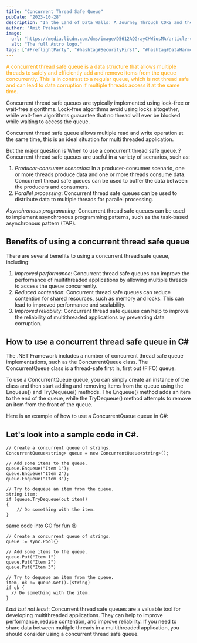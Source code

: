 ```yaml
---
title: "Concurrent Thread Safe Queue"
pubDate: "2023-10-28"
description: "In the Land of Data Walls: A Journey Through CORS and the Preflight Call"
author: "Amit Prakash"
image:
  url: "https://media.licdn.com/dms/image/D5612AQGrayCHWiosMA/article-cover_image-shrink_720_1280/0/1698432612831?e=1713398400&v=beta&t=CtGMhhrqzvKZf3r0VPykz0wmhby_FagOE5YIjieDEEQ"
  alt: "The full Astro logo."
tags: ["#PreflightParty", "#hashtag#SecurityFirst", "#hashtag#DataHarmony", "#hashtag#NoMoreWebWalls"]
---
```


<span style="color:orange">A concurrent thread safe queue is a data structure that allows multiple threads to safely and efficiently add and remove items from the queue concurrently. This is in contrast to a regular queue, which is not thread safe and can lead to data corruption if multiple threads access it at the same time.</span>

Concurrent thread safe queues are typically implemented using lock-free or wait-free algorithms. Lock-free algorithms avoid using locks altogether, while wait-free algorithms guarantee that no thread will ever be blocked while waiting to access the queue.

Concurrent thread safe queue allows multiple read and write operation at the same time, this is an ideal situation for multi threaded application.

But the major question is When to use a concurrent thread safe queue..?
Concurrent thread safe queues are useful in a variety of scenarios, such as:

1. *Producer-consumer scenarios*: In a producer-consumer scenario, one or more threads produce data and one or more threads consume data. Concurrent thread safe queues can be used to buffer the data between the producers and consumers.
2. *Parallel processing*: Concurrent thread safe queues can be used to distribute data to multiple threads for parallel processing.

*Asynchronous programming*: Concurrent thread safe queues can be used to implement asynchronous programming patterns, such as the task-based asynchronous pattern (TAP).

## Benefits of using a concurrent thread safe queue

There are several benefits to using a concurrent thread safe queue, including:

1. *Improved performance*: Concurrent thread safe queues can improve the performance of multithreaded applications by allowing multiple threads to access the queue concurrently.
2. *Reduced contention*: Concurrent thread safe queues can reduce contention for shared resources, such as memory and locks. This can lead to improved performance and scalability.
3. *Improved reliability*: Concurrent thread safe queues can help to improve the reliability of multithreaded applications by preventing data corruption.

## How to use a concurrent thread safe queue in C#

The .NET Framework includes a number of concurrent thread safe queue implementations, such as the ConcurrentQueue<T> class. The ConcurrentQueue<T> class is a thread-safe first in, first out (FIFO) queue.

To use a ConcurrentQueue<T> queue, you can simply create an instance of the class and then start adding and removing items from the queue using the Enqueue() and TryDequeue() methods. The Enqueue() method adds an item to the end of the queue, while the TryDequeue() method attempts to remove an item from the front of the queue.

Here is an example of how to use a ConcurrentQueue<T> queue in C#:

## Let's look into a sample code in C#.

```
// Create a concurrent queue of strings.
ConcurrentQueue<string> queue = new ConcurrentQueue<string>();

// Add some items to the queue.
queue.Enqueue("Item 1");
queue.Enqueue("Item 2");
queue.Enqueue("Item 3");

// Try to dequeue an item from the queue.
string item;
if (queue.TryDequeue(out item))
{
    // Do something with the item.
} 

```

same code into GO for fun 😉

```
// Create a concurrent queue of strings.
queue := sync.Pool{}

// Add some items to the queue.
queue.Put("Item 1")
queue.Put("Item 2")
queue.Put("Item 3")

// Try to dequeue an item from the queue.
item, ok := queue.Get().(string)
if ok {
  // Do something with the item.
}
```

*Last but not least*: Concurrent thread safe queues are a valuable tool for developing multithreaded applications. They can help to improve performance, reduce contention, and improve reliability. If you need to share data between multiple threads in a multithreaded application, you should consider using a concurrent thread safe queue.

